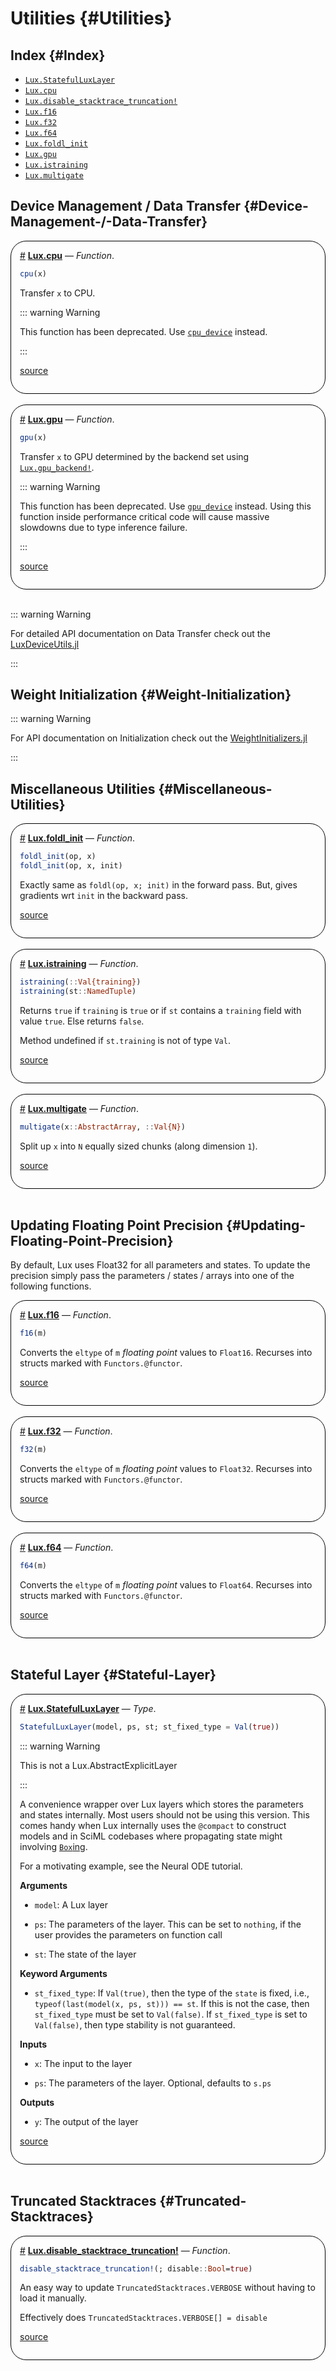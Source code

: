
# Utilities {#Utilities}



## Index {#Index}
- [`Lux.StatefulLuxLayer`](#Lux.StatefulLuxLayer)
- [`Lux.cpu`](#Lux.cpu)
- [`Lux.disable_stacktrace_truncation!`](#Lux.disable_stacktrace_truncation!)
- [`Lux.f16`](#Lux.f16)
- [`Lux.f32`](#Lux.f32)
- [`Lux.f64`](#Lux.f64)
- [`Lux.foldl_init`](#Lux.foldl_init)
- [`Lux.gpu`](#Lux.gpu)
- [`Lux.istraining`](#Lux.istraining)
- [`Lux.multigate`](#Lux.multigate)


## Device Management / Data Transfer {#Device-Management-/-Data-Transfer}
<div style='border-width:1px; border-style:solid; border-color:black; padding: 1em; border-radius: 25px;'>
<a id='Lux.cpu' href='#Lux.cpu'>#</a>&nbsp;<b><u>Lux.cpu</u></b> &mdash; <i>Function</i>.




```julia
cpu(x)
```


Transfer `x` to CPU.

::: warning Warning

This function has been deprecated. Use [`cpu_device`](/api/Accelerator_Support/LuxDeviceUtils#LuxDeviceUtils.cpu_device) instead.

:::


[source](https://github.com/LuxDL/Lux.jl/blob/47b1f847e1a6d9a23f55aaa5ace539c14286c123/src/deprecated.jl#L2-L10)

</div>
<br>
<div style='border-width:1px; border-style:solid; border-color:black; padding: 1em; border-radius: 25px;'>
<a id='Lux.gpu' href='#Lux.gpu'>#</a>&nbsp;<b><u>Lux.gpu</u></b> &mdash; <i>Function</i>.




```julia
gpu(x)
```


Transfer `x` to GPU determined by the backend set using [`Lux.gpu_backend!`](/api/Accelerator_Support/LuxDeviceUtils#LuxDeviceUtils.gpu_backend!).

::: warning Warning

This function has been deprecated. Use [`gpu_device`](/api/Accelerator_Support/LuxDeviceUtils#LuxDeviceUtils.gpu_device) instead. Using this function inside performance critical code will cause massive slowdowns due to type inference failure.

:::


[source](https://github.com/LuxDL/Lux.jl/blob/47b1f847e1a6d9a23f55aaa5ace539c14286c123/src/deprecated.jl#L17-L27)

</div>
<br>

::: warning Warning

For detailed API documentation on Data Transfer check out the [LuxDeviceUtils.jl](/api/Accelerator_Support/LuxDeviceUtils#LuxDeviceUtils-API)

:::

## Weight Initialization {#Weight-Initialization}

::: warning Warning

For API documentation on Initialization check out the [WeightInitializers.jl](/api/Building_Blocks/WeightInitializers#WeightInitializers-API)

:::

## Miscellaneous Utilities {#Miscellaneous-Utilities}
<div style='border-width:1px; border-style:solid; border-color:black; padding: 1em; border-radius: 25px;'>
<a id='Lux.foldl_init' href='#Lux.foldl_init'>#</a>&nbsp;<b><u>Lux.foldl_init</u></b> &mdash; <i>Function</i>.




```julia
foldl_init(op, x)
foldl_init(op, x, init)
```


Exactly same as `foldl(op, x; init)` in the forward pass. But, gives gradients wrt `init` in the backward pass.


[source](https://github.com/LuxDL/Lux.jl/blob/47b1f847e1a6d9a23f55aaa5ace539c14286c123/src/utils.jl#L167-L173)

</div>
<br>
<div style='border-width:1px; border-style:solid; border-color:black; padding: 1em; border-radius: 25px;'>
<a id='Lux.istraining' href='#Lux.istraining'>#</a>&nbsp;<b><u>Lux.istraining</u></b> &mdash; <i>Function</i>.




```julia
istraining(::Val{training})
istraining(st::NamedTuple)
```


Returns `true` if `training` is `true` or if `st` contains a `training` field with value `true`. Else returns `false`.

Method undefined if `st.training` is not of type `Val`.


[source](https://github.com/LuxDL/Lux.jl/blob/47b1f847e1a6d9a23f55aaa5ace539c14286c123/src/utils.jl#L2-L10)

</div>
<br>
<div style='border-width:1px; border-style:solid; border-color:black; padding: 1em; border-radius: 25px;'>
<a id='Lux.multigate' href='#Lux.multigate'>#</a>&nbsp;<b><u>Lux.multigate</u></b> &mdash; <i>Function</i>.




```julia
multigate(x::AbstractArray, ::Val{N})
```


Split up `x` into `N` equally sized chunks (along dimension `1`).


[source](https://github.com/LuxDL/Lux.jl/blob/47b1f847e1a6d9a23f55aaa5ace539c14286c123/src/utils.jl#L68-L72)

</div>
<br>

## Updating Floating Point Precision {#Updating-Floating-Point-Precision}

By default, Lux uses Float32 for all parameters and states. To update the precision simply pass the parameters / states / arrays into one of the following functions.
<div style='border-width:1px; border-style:solid; border-color:black; padding: 1em; border-radius: 25px;'>
<a id='Lux.f16' href='#Lux.f16'>#</a>&nbsp;<b><u>Lux.f16</u></b> &mdash; <i>Function</i>.




```julia
f16(m)
```


Converts the `eltype` of `m` _floating point_ values to `Float16`. Recurses into structs marked with `Functors.@functor`.


[source](https://github.com/LuxDL/Lux.jl/blob/47b1f847e1a6d9a23f55aaa5ace539c14286c123/src/utils.jl#L205-L210)

</div>
<br>
<div style='border-width:1px; border-style:solid; border-color:black; padding: 1em; border-radius: 25px;'>
<a id='Lux.f32' href='#Lux.f32'>#</a>&nbsp;<b><u>Lux.f32</u></b> &mdash; <i>Function</i>.




```julia
f32(m)
```


Converts the `eltype` of `m` _floating point_ values to `Float32`. Recurses into structs marked with `Functors.@functor`.


[source](https://github.com/LuxDL/Lux.jl/blob/47b1f847e1a6d9a23f55aaa5ace539c14286c123/src/utils.jl#L205-L210)

</div>
<br>
<div style='border-width:1px; border-style:solid; border-color:black; padding: 1em; border-radius: 25px;'>
<a id='Lux.f64' href='#Lux.f64'>#</a>&nbsp;<b><u>Lux.f64</u></b> &mdash; <i>Function</i>.




```julia
f64(m)
```


Converts the `eltype` of `m` _floating point_ values to `Float64`. Recurses into structs marked with `Functors.@functor`.


[source](https://github.com/LuxDL/Lux.jl/blob/47b1f847e1a6d9a23f55aaa5ace539c14286c123/src/utils.jl#L205-L210)

</div>
<br>

## Stateful Layer {#Stateful-Layer}
<div style='border-width:1px; border-style:solid; border-color:black; padding: 1em; border-radius: 25px;'>
<a id='Lux.StatefulLuxLayer' href='#Lux.StatefulLuxLayer'>#</a>&nbsp;<b><u>Lux.StatefulLuxLayer</u></b> &mdash; <i>Type</i>.




```julia
StatefulLuxLayer(model, ps, st; st_fixed_type = Val(true))
```


::: warning Warning

This is not a Lux.AbstractExplicitLayer

:::

A convenience wrapper over Lux layers which stores the parameters and states internally. Most users should not be using this version. This comes handy when Lux internally uses the `@compact` to construct models and in SciML codebases where propagating state might involving [`Box`ing](https://github.com/JuliaLang/julia/issues/15276).

For a motivating example, see the Neural ODE tutorial.

**Arguments**
- `model`: A Lux layer
  
- `ps`: The parameters of the layer. This can be set to `nothing`, if the user provides the parameters on function call
  
- `st`: The state of the layer
  

**Keyword Arguments**
- `st_fixed_type`: If `Val(true)`, then the type of the `state` is fixed, i.e., `typeof(last(model(x, ps, st))) == st`. If this is not the case, then `st_fixed_type` must be set to `Val(false)`. If `st_fixed_type` is set to `Val(false)`, then type stability is not guaranteed.
  

**Inputs**
- `x`: The input to the layer
  
- `ps`: The parameters of the layer. Optional, defaults to `s.ps`
  

**Outputs**
- `y`: The output of the layer
  


[source](https://github.com/LuxDL/Lux.jl/blob/47b1f847e1a6d9a23f55aaa5ace539c14286c123/src/helpers/stateful.jl#L1-L37)

</div>
<br>

## Truncated Stacktraces {#Truncated-Stacktraces}
<div style='border-width:1px; border-style:solid; border-color:black; padding: 1em; border-radius: 25px;'>
<a id='Lux.disable_stacktrace_truncation!' href='#Lux.disable_stacktrace_truncation!'>#</a>&nbsp;<b><u>Lux.disable_stacktrace_truncation!</u></b> &mdash; <i>Function</i>.




```julia
disable_stacktrace_truncation!(; disable::Bool=true)
```


An easy way to update `TruncatedStacktraces.VERBOSE` without having to load it manually.

Effectively does `TruncatedStacktraces.VERBOSE[] = disable`


[source](https://github.com/LuxDL/Lux.jl/blob/47b1f847e1a6d9a23f55aaa5ace539c14286c123/src/stacktraces.jl#L1-L7)

</div>
<br>
